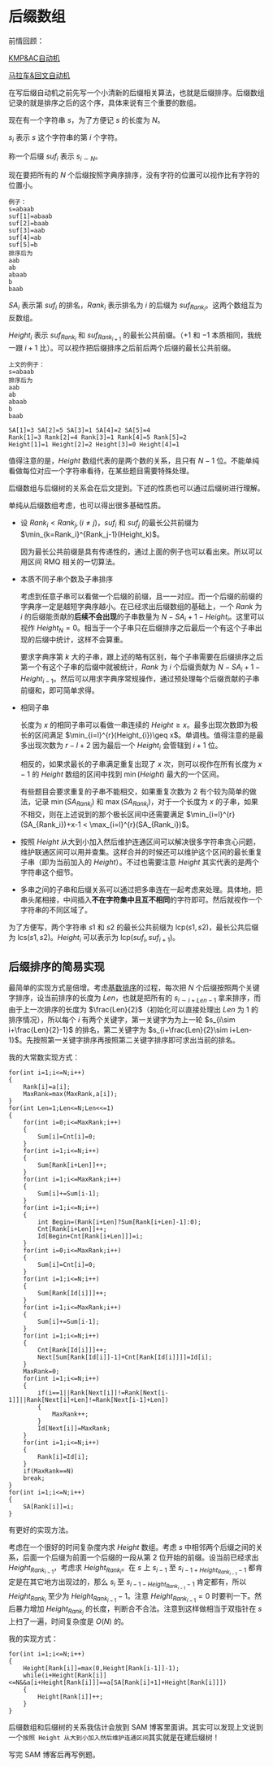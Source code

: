 # 后缀数组

前情回顾：

[KMP&AC自动机](https://www.cnblogs.com/0htoAi/p/17559065.html)

[马拉车&回文自动机](https://www.cnblogs.com/0htoAi/p/17340598.html)

在写后缀自动机之前先写一个小清新的后缀相关算法，也就是后缀排序。后缀数组记录的就是排序之后的这个序，具体来说有三个重要的数组。

现在有一个字符串 $s$，为了方便记 $s$ 的长度为 $N$。

$s_i$ 表示 $s$ 这个字符串的第 $i$ 个字符。

称一个后缀 $suf_i$ 表示 $s_{i\sim N}$。

现在要把所有的 $N$ 个后缀按照字典序排序，没有字符的位置可以视作比有字符的位置小。

```
例子：
s=abaab
suf[1]=abaab
suf[2]=baab
suf[3]=aab
suf[4]=ab
suf[5]=b
排序后为
aab
ab
abaab
b
baab
```



$SA_i$ 表示第 $suf_i$ 的排名，$Rank_i$ 表示排名为 $i$ 的后缀为 $suf_{Rank_i}$。这两个数组互为反数组。

$Height_i$ 表示 $suf_{Rank_i}$ 和 $suf_{Rank_{i+1}}$ 的最长公共前缀。（$+1$ 和 $-1$ 本质相同，我统一跟 $i+1$ 比）。可以视作把后缀排序之后前后两个后缀的最长公共前缀。

```
上文的例子：
s=abaab
排序后为
aab
ab
abaab
b
baab

SA[1]=3 SA[2]=5 SA[3]=1 SA[4]=2 SA[5]=4
Rank[1]=3 Rank[2]=4 Rank[3]=1 Rank[4]=5 Rank[5]=2
Height[1]=1 Height[2]=2 Height[3]=0 Height[4]=1 
```

值得注意的是，$Height$ 数组代表的是两个数的关系，且只有 $N-1$ 位。不能单纯看做每位对应一个字符串看待，在某些题目需要特殊处理。

后缀数组与后缀树的关系会在后文提到。下述的性质也可以通过后缀树进行理解。

单纯从后缀数组考虑，也可以得出很多基础性质。

* 设 $Rank_i < Rank_j,(i\neq j)$，$suf_i$ 和 $suf_j$ 的最长公共前缀为 $\min_{k=Rank_i}^{Rank_j-1}(Height_k)$。

  因为最长公共前缀是具有传递性的，通过上面的例子也可以看出来。所以可以用区间 RMQ 相关的一切算法。

* 本质不同子串个数及子串排序

  考虑到任意子串可以看做一个后缀的前缀，且一一对应。而一个后缀的前缀的字典序一定是越短字典序越小。在已经求出后缀数组的基础上，一个 $Rank$ 为  $i$ 的后缀能贡献的**后续不会出现**的子串数量为 $N-SA_i+1-Height_i$。这里可以视作 $Height_N=0$。相当于一个子串只在后缀排序之后最后一个有这个子串出现的后缀中统计，这样不会算重。

  要求字典序第 $k$ 大的子串，跟上述的略有区别，每个子串需要在后缀排序之后第一个有这个子串的后缀中就被统计，$Rank$ 为 $i$ 个后缀贡献为 $N-SA_i+1-Height_{i-1}$。然后可以用求字典序常规操作，通过预处理每个后缀贡献的子串前缀和，即可简单求得。

* 相同子串

  长度为 $x$ 的相同子串可以看做一串连续的 $Height\geq x$。最多出现次数即为极长的区间满足 $\min_{i=l}^{r}(Height_{i})\geq x$。单调栈。值得注意的是最多出现次数为 $r-l+2$ 因为最后一个 $Height_i$ 会管辖到 $i+1$ 位。

  相反的，如果求最长的子串满足重复出现了 $x$ 次，则可以视作在所有长度为 $x-1$ 的 $Height$ 数组的区间中找到 $\min(Height)$ 最大的一个区间。

  有些题目会要求重复的子串不能相交，如果重复次数为 $2$ 有个较为简单的做法，记录 $\min(SA_{Rank_i})$ 和 $\max(SA_{Rank_i})$，对于一个长度为 $x$ 的子串，如果不相交，则在上述说到的那个极长区间中还需要满足 $\min_{i=l}^{r}(SA_{Rank_i})+x-1 < \max_{i=l}^{r}(SA_{Rank_i})$。

* 按照 $Height$ 从大到小加入然后维护连通区间可以解决很多字符串贪心问题，维护联通区间可以用并查集。这样合并的时候还可以维护这个区间的最长重复子串（即为当前加入的 $Height$）。不过也需要注意 $Height$ 其实代表的是两个字符串这个细节。

* 多串之间的子串和后缀关系可以通过把多串连在一起考虑来处理。具体地，把串头尾相接，中间插入**不在字符集中且互不相同**的字符即可。然后就视作一个字符串的不同区域了。

为了方便写，两个字符串 $s1$ 和 $s2$ 的最长公共前缀为 $\text{lcp}(s1,s2)$，最长公共后缀为 $\text{lcs}(s1,s2)$。$Height_i$ 可以表示为 $\text{lcp}(suf_i,suf_{i+1})$。



## 后缀排序的简易实现

最简单的实现方式是倍增。考虑[基数排序](https://www.cnblogs.com/0htoAi/p/16756138.html)的过程，每次把 $N$ 个后缀按照两个关键字排序，设当前排序的长度为 $Len$，也就是把所有的 $s_{i\sim i+Len-1}$ 拿来排序，而由于上一次排序的长度为 $\frac{Len}{2}$（初始化可以直接处理出 $Len$ 为 $1$ 的排序情况），所以每个 $i$ 有两个关键字，第一关键字为为上一轮 $s_{i\sim i+\frac{Len}{2}-1}$ 的排名，第二关键字为 $s_{i+\frac{Len}{2}\sim i+Len-1}$。先按照第一关键字排序再按照第二关键字排序即可求出当前的排名。

我的大常数实现方式：

```
for(int i=1;i<=N;i++)
{
	Rank[i]=a[i];
	MaxRank=max(MaxRank,a[i]);
}
for(int Len=1;Len<=N;Len<<=1)
{
	for(int i=0;i<=MaxRank;i++)
	{
		Sum[i]=Cnt[i]=0;
	}
	for(int i=1;i<=N;i++)
	{
		Sum[Rank[i+Len]]++;
	}
	for(int i=1;i<=MaxRank;i++)
	{
		Sum[i]+=Sum[i-1];
	}
	for(int i=1;i<=N;i++)
	{
		int Begin=(Rank[i+Len]?Sum[Rank[i+Len]-1]:0);
		Cnt[Rank[i+Len]]++;
		Id[Begin+Cnt[Rank[i+Len]]]=i;
	}
	for(int i=0;i<=MaxRank;i++)
	{
		Sum[i]=Cnt[i]=0;
	}
	for(int i=1;i<=N;i++)
	{
		Sum[Rank[Id[i]]]++;
	}
	for(int i=1;i<=MaxRank;i++)
	{
		Sum[i]+=Sum[i-1];
	}
	for(int i=1;i<=N;i++)
	{
		Cnt[Rank[Id[i]]]++;
		Next[Sum[Rank[Id[i]]-1]+Cnt[Rank[Id[i]]]]=Id[i];
	}
	MaxRank=0;
	for(int i=1;i<=N;i++)
	{
		if(i==1||Rank[Next[i]]!=Rank[Next[i-1]]||Rank[Next[i]+Len]!=Rank[Next[i-1]+Len])
		{
			MaxRank++;
		}
		Id[Next[i]]=MaxRank;
	}
	for(int i=1;i<=N;i++)
	{
		Rank[i]=Id[i];
	}
	if(MaxRank==N)
	break;
}
for(int i=1;i<=N;i++)
{
	SA[Rank[i]]=i;
}
```

有更好的实现方法。

考虑在一个很好的时间复杂度内求 $Height$ 数组。考虑 $s$ 中相邻两个后缀之间的关系，后面一个后缀为前面一个后缀的一段从第 $2$ 位开始的前缀。设当前已经求出 $Height_{Rank_{i-1}}$，考虑求 $Height_{Rank_i}$。在 $s$ 上 $s_{i-1}$ 至 $s_{i-1+Height_{Rank_{i-1}}-1}$ 都肯定是在其它地方出现过的，那么 $s_{i}$ 至 $s_{i-1-Height_{Rank_{i-1}}-1}$ 肯定都有，所以 $Height_{Rank_i}$ 至少为 $Height_{Rank_{i-1}}-1$。注意 $Height_{Rank_{i-1}}=0$ 时要判一下。然后暴力增加 $Height_{Rank_{i}}$ 的长度，判断合不合法。注意到这样做相当于双指针在 $s$ 上扫了一遍，时间复杂度是 $O(N)$ 的。 

我的实现方式：

```
for(int i=1;i<=N;i++)
{
	Height[Rank[i]]=max(0,Height[Rank[i-1]]-1);
	while(i+Height[Rank[i]]<=N&&a[i+Height[Rank[i]]]==a[SA[Rank[i]+1]+Height[Rank[i]]])
	{
		Height[Rank[i]]++;
	}
}
```



后缀数组和后缀树的关系我估计会放到 SAM 博客里面讲。其实可以发现上文说到一个```按照 Height 从大到小加入然后维护连通区间```其实就是在建后缀树！

写完 SAM 博客后再写例题。

